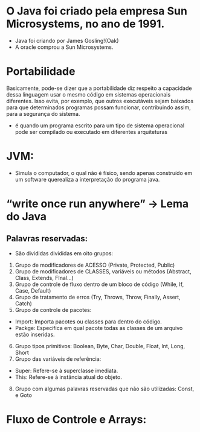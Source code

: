 # O Java foi criado pela empresa Sun Microsystems, no ano de 1991.
* Java foi criando por James Gosling!(Oak)
* A oracle comprou a Sun Microsystems.

# Portabilidade
Basicamente, pode-se dizer que a portabilidade diz respeito a capacidade dessa linguagem usar o mesmo código em sistemas operacionais diferentes. Isso evita, por exemplo, que outros executáveis sejam baixados para que determinados programas possam funcionar, contribuindo assim, para a segurança do sistema.
- é quando um programa escrito para um tipo de sistema operacional pode ser compilado ou executado em diferentes arquiteturas

# JVM:
- Simula o computador, o qual não é físico, sendo apenas construído em um software querealiza a interpretação do programa java.

# “write once run anywhere” -> Lema do Java


## Palavras reservadas:
- São divididas divididas em oito grupos:
1) Grupo de modificadores de ACESSO (Private, Protected, Public)
2) Grupo de modificadores de CLASSES, variáveis ou métodos (Abstract, Class, Extends, FInal...)
3) Grupo de controle de fluxo dentro de um bloco de código (While, If, Case, Default)
4) Grupo de tratamento de erros (Try, Throws, Throw, Finally, Assert, Catch)
5) Grupo de controle de pacotes:
 - Import: Importa pacotes ou classes para dentro do código.
 - Packge: Especifica em qual pacote todas as classes de um arquivo estão inseridas.
6) Grupo tipos primitivos: Boolean, Byte, Char, Double, Float, Int, Long, Short
7) Grupo  das variáveis de referência: 
- Super: Refere-se à superclasse imediata.
- This: Refere-se à instância atual do objeto.
8) Grupo com algumas palavras reservadas que não são utilizadas: Const, e Goto

# Fluxo de Controle e Arrays:
